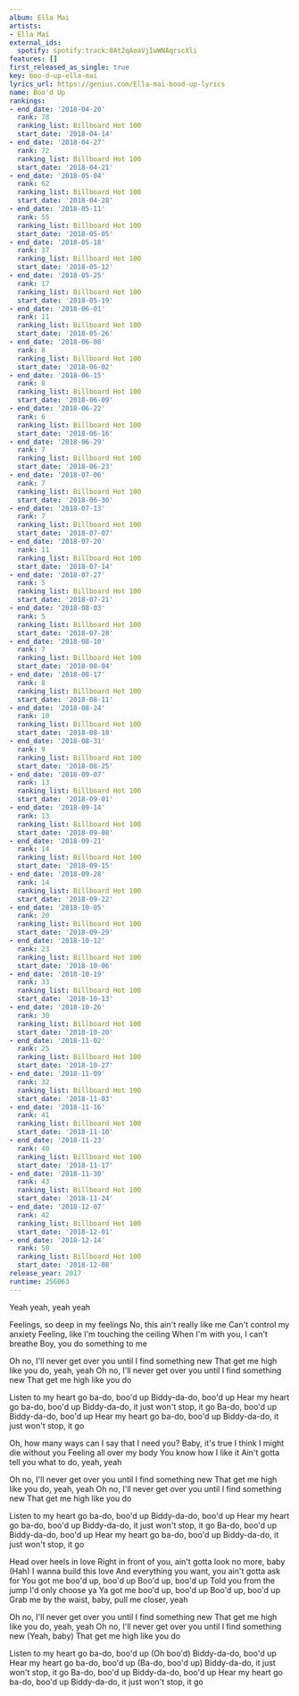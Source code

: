 ```yaml
---
album: Ella Mai
artists:
- Ella Mai
external_ids:
  spotify: spotify:track:0At2qAoaVjIwWNAqrscXli
features: []
first_released_as_single: true
key: boo-d-up-ella-mai
lyrics_url: https://genius.com/Ella-mai-bood-up-lyrics
name: Boo'd Up
rankings:
- end_date: '2018-04-20'
  rank: 78
  ranking_list: Billboard Hot 100
  start_date: '2018-04-14'
- end_date: '2018-04-27'
  rank: 72
  ranking_list: Billboard Hot 100
  start_date: '2018-04-21'
- end_date: '2018-05-04'
  rank: 62
  ranking_list: Billboard Hot 100
  start_date: '2018-04-28'
- end_date: '2018-05-11'
  rank: 55
  ranking_list: Billboard Hot 100
  start_date: '2018-05-05'
- end_date: '2018-05-18'
  rank: 37
  ranking_list: Billboard Hot 100
  start_date: '2018-05-12'
- end_date: '2018-05-25'
  rank: 17
  ranking_list: Billboard Hot 100
  start_date: '2018-05-19'
- end_date: '2018-06-01'
  rank: 11
  ranking_list: Billboard Hot 100
  start_date: '2018-05-26'
- end_date: '2018-06-08'
  rank: 8
  ranking_list: Billboard Hot 100
  start_date: '2018-06-02'
- end_date: '2018-06-15'
  rank: 8
  ranking_list: Billboard Hot 100
  start_date: '2018-06-09'
- end_date: '2018-06-22'
  rank: 6
  ranking_list: Billboard Hot 100
  start_date: '2018-06-16'
- end_date: '2018-06-29'
  rank: 7
  ranking_list: Billboard Hot 100
  start_date: '2018-06-23'
- end_date: '2018-07-06'
  rank: 7
  ranking_list: Billboard Hot 100
  start_date: '2018-06-30'
- end_date: '2018-07-13'
  rank: 7
  ranking_list: Billboard Hot 100
  start_date: '2018-07-07'
- end_date: '2018-07-20'
  rank: 11
  ranking_list: Billboard Hot 100
  start_date: '2018-07-14'
- end_date: '2018-07-27'
  rank: 5
  ranking_list: Billboard Hot 100
  start_date: '2018-07-21'
- end_date: '2018-08-03'
  rank: 5
  ranking_list: Billboard Hot 100
  start_date: '2018-07-28'
- end_date: '2018-08-10'
  rank: 7
  ranking_list: Billboard Hot 100
  start_date: '2018-08-04'
- end_date: '2018-08-17'
  rank: 8
  ranking_list: Billboard Hot 100
  start_date: '2018-08-11'
- end_date: '2018-08-24'
  rank: 10
  ranking_list: Billboard Hot 100
  start_date: '2018-08-18'
- end_date: '2018-08-31'
  rank: 9
  ranking_list: Billboard Hot 100
  start_date: '2018-08-25'
- end_date: '2018-09-07'
  rank: 13
  ranking_list: Billboard Hot 100
  start_date: '2018-09-01'
- end_date: '2018-09-14'
  rank: 13
  ranking_list: Billboard Hot 100
  start_date: '2018-09-08'
- end_date: '2018-09-21'
  rank: 14
  ranking_list: Billboard Hot 100
  start_date: '2018-09-15'
- end_date: '2018-09-28'
  rank: 14
  ranking_list: Billboard Hot 100
  start_date: '2018-09-22'
- end_date: '2018-10-05'
  rank: 20
  ranking_list: Billboard Hot 100
  start_date: '2018-09-29'
- end_date: '2018-10-12'
  rank: 23
  ranking_list: Billboard Hot 100
  start_date: '2018-10-06'
- end_date: '2018-10-19'
  rank: 33
  ranking_list: Billboard Hot 100
  start_date: '2018-10-13'
- end_date: '2018-10-26'
  rank: 30
  ranking_list: Billboard Hot 100
  start_date: '2018-10-20'
- end_date: '2018-11-02'
  rank: 25
  ranking_list: Billboard Hot 100
  start_date: '2018-10-27'
- end_date: '2018-11-09'
  rank: 32
  ranking_list: Billboard Hot 100
  start_date: '2018-11-03'
- end_date: '2018-11-16'
  rank: 41
  ranking_list: Billboard Hot 100
  start_date: '2018-11-10'
- end_date: '2018-11-23'
  rank: 40
  ranking_list: Billboard Hot 100
  start_date: '2018-11-17'
- end_date: '2018-11-30'
  rank: 43
  ranking_list: Billboard Hot 100
  start_date: '2018-11-24'
- end_date: '2018-12-07'
  rank: 42
  ranking_list: Billboard Hot 100
  start_date: '2018-12-01'
- end_date: '2018-12-14'
  rank: 50
  ranking_list: Billboard Hot 100
  start_date: '2018-12-08'
release_year: 2017
runtime: 256063
---
```

Yeah yeah, yeah yeah


Feelings, so deep in my feelings
No, this ain't really like me
Can't control my anxiety
Feeling, like I'm touching the ceiling
When I'm with you, I can't breathe
Boy, you do something to me


Oh no, I'll never get over you until I find something new
That get me high like you do, yeah, yeah
Oh no, I'll never get over you until I find something new
That get me high like you do


Listen to my heart go ba-do, boo'd up
Biddy-da-do, boo'd up
Hear my heart go ba-do, boo'd up
Biddy-da-do, it just won't stop, it go
Ba-do, boo'd up
Biddy-da-do, boo'd up
Hear my heart go ba-do, boo'd up
Biddy-da-do, it just won't stop, it go


Oh, how many ways can I say that I need you? Baby, it's true
I think I might die without you
Feeling all over my body
You know how I like it
Ain't gotta tell you what to do, yeah, yeah


Oh no, I'll never get over you until I find something new
That get me high like you do, yeah, yeah
Oh no, I'll never get over you until I find something new
That get me high like you do


Listen to my heart go ba-do, boo'd up
Biddy-da-do, boo'd up
Hear my heart go ba-do, boo'd up
Biddy-da-do, it just won't stop, it go
Ba-do, boo'd up
Biddy-da-do, boo'd up
Hear my heart go ba-do, boo'd up
Biddy-da-do, it just won't stop, it go


Head over heels in love
Right in front of you, ain't gotta look no more, baby (Hah)
I wanna build this love
And everything you want, you ain't gotta ask for
You got me boo'd up, boo'd up
Boo'd up, boo'd up
Told you from the jump I'd only choose ya
Ya got me boo'd up, boo'd up
Boo'd up, boo'd up
Grab me by the waist, baby, pull me closer, yeah


Oh no, I'll never get over you until I find something new
That get me high like you do, yeah, yeah
Oh no, I'll never get over you until I find something new (Yeah, baby)
That get me high like you do


Listen to my heart go ba-do, boo'd up (Oh boo'd)
Biddy-da-do, boo'd up
Hear my heart go ba-do, boo'd up (Ba-do, boo'd up)
Biddy-da-do, it just won't stop, it go
Ba-do, boo'd up
Biddy-da-do, boo'd up
Hear my heart go ba-do, boo'd up
Biddy-da-do, it just won't stop, it go
